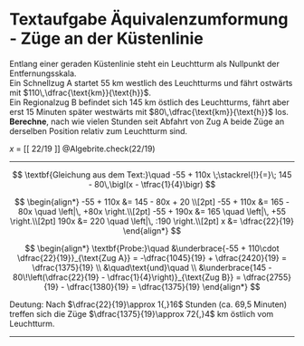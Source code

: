 <!--
version:  0.0.1
language: de


@style
main > *:not(:last-child) {
  margin-bottom: 3rem;
}

input {
    text-align: center;
}

.flex-container {
    display: flex;
    flex-wrap: wrap;
    align-items: stretch;
    gap: 20px;
}

.flex-child {
    flex: 1;
    min-width: 350px;
    margin-right: 20px;
}

@media (max-width: 400px) {
    .flex-child {
        flex: 100%;
        margin-right: 0;
    }
}
@end

formula: \carry   \textcolor{red}{\scriptsize #1}
formula: \digit   \rlap{\carry{#1}}\phantom{#2}#2
formula: \permil  \text{‰}

import: https://raw.githubusercontent.com/LiaTemplates/Tikz-Jax/main/README.md

script: https://cdn.jsdelivr.net/gh/LiaTemplates/Tikz-Jax@main/dist/index.js


import: https://raw.githubusercontent.com/liaTemplates/algebrite/master/README.md



tags: Äquivalenzumformung, Sachaufgabe, Bruchrechnung, negative Zahlen, sehr schwer, normal, Berechnen, 

comment: Löse eine Sachaufgabe mit Zügen an der Küstenlinie mittels der Äquivalenzumformung.

author: Martin Lommatzsch

-->




# Textaufgabe Äquivalenzumformung - Züge an der Küstenlinie

Entlang einer geraden Küstenlinie steht ein Leuchtturm als Nullpunkt der Entfernungsskala.  
Ein Schnellzug A startet 55 km westlich des Leuchtturms und fährt ostwärts mit $110\,\dfrac{\text{km}}{\text{h}}$.  
Ein Regionalzug B befindet sich 145 km östlich des Leuchtturms, fährt aber erst 15 Minuten später westwärts mit $80\,\dfrac{\text{km}}{\text{h}}$ los.  
**Berechne**, nach wie vielen Stunden seit Abfahrt von Zug A beide Züge an derselben Position relativ zum Leuchtturm sind.  


<!-- data-solution-button="5"-->
$x$ = [[  22/19  ]]
@Algebrite.check(22/19)
************
$$
\textbf{Gleichung aus dem Text:}\quad 
-55 + 110x \;\stackrel{!}{=}\; 145 - 80\,\bigl(x - \tfrac{1}{4}\bigr)
$$

$$
\begin{align*}
-55 + 110x &= 145 - 80x + 20 \\[2pt]
-55 + 110x &= 165 - 80x \quad \left|\, +80x \right.\\[2pt]
-55 + 190x &= 165 \quad \left|\, +55 \right.\\[2pt]
190x &= 220 \quad \left|\, :190 \right.\\[2pt]
x &= \dfrac{22}{19}
\end{align*}
$$

$$
\begin{align*}
\textbf{Probe:}\quad 
&\underbrace{-55 + 110\cdot \dfrac{22}{19}}_{\text{Zug A}}
= -\dfrac{1045}{19} + \dfrac{2420}{19}
= \dfrac{1375}{19}    \\
&\quad\text{und}\quad    \\
&\underbrace{145 - 80\!\left(\dfrac{22}{19} - \dfrac{1}{4}\right)}_{\text{Zug B}}
= \dfrac{2755}{19} - \dfrac{1380}{19}
= \dfrac{1375}{19}
\end{align*}
$$


Deutung: Nach $\dfrac{22}{19}\approx 1{,}16$ Stunden (ca. 69,5 Minuten) treffen sich die Züge $\dfrac{1375}{19}\approx 72{,}4$ km östlich vom Leuchtturm.

************
